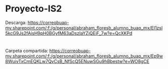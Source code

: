 # Proyecto-IS2

Descarga: https://correobuap-my.sharepoint.com/:f:/g/personal/abraham_floresb_alumno_buap_mx/El1zsl5kcG9Js2fAisH9pH0BGyfM63aDszIaYZjQEiF_7w?e=QcXKPd
#
Carpeta compartida: https://correobuap-my.sharepoint.com/:f:/g/personal/abraham_floresb_alumno_buap_mx/Ep9w8WuivTxCmEQKLw7QvCsB_NfScQ5ENuwSGu9hBbestw?e=WO8gCE

